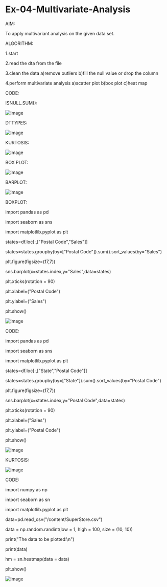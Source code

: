 # Ex-04-Multivariate-Analysis
AIM:

To apply multivariant analysis on the given data set.

ALGORITHM:

1.start

2.read the dta from the file

3.clean the data a)remove outliers b)fill the null value or drop the column

4.perform multivariate analysis a)scatter plot b)box plot c)heat map

CODE:

ISNULL.SUM():

![image](https://user-images.githubusercontent.com/95408668/192772748-39be029b-361d-4f64-8991-b3ec937a539a.png)

DTTYPES:

 ![image](https://user-images.githubusercontent.com/95408668/192774808-ef42604c-e5e0-444b-adc4-82d70797387c.png)

KURTOSIS:

![image](https://user-images.githubusercontent.com/95408668/192774866-203f3bfb-e494-4048-8c37-4dafc1dc8d4a.png)

BOX PLOT:

![image](https://user-images.githubusercontent.com/95408668/192774973-9dce762e-cc2e-4101-8cc6-e075feb3b61a.png)

BARPLOT:

 ![image](https://user-images.githubusercontent.com/95408668/192775064-1828556e-11e2-4235-bea3-787c2f2a3fad.png)

 BOXPLOT:
 
import pandas as pd

import seaborn as sns

import matplotlib.pyplot as plt

states=df.loc[:,["Postal Code","Sales"]]

states=states.groupby(by=["Postal Code"]).sum().sort_values(by="Sales")

plt.figure(figsize=(17,7))

sns.barplot(x=states.index,y="Sales",data=states)

plt.xticks(rotation = 90)

plt.xlabel=("Postal Code")

plt.ylabel=("Sales")

plt.show()

![image](https://user-images.githubusercontent.com/95408668/192775131-968fbba1-d84d-4c28-9499-a0f582f875a8.png)

CODE:

import pandas as pd

import seaborn as sns 

import matplotlib.pyplot as plt

states=df.loc[:,["State","Postal Code"]]

states=states.groupby(by=["State"]).sum().sort_values(by="Postal Code")

plt.figure(figsize=(17,7))

sns.barplot(x=states.index,y="Postal Code",data=states)

plt.xticks(rotation = 90)

plt.xlabel=("Sales")

plt.ylabel=("Postal Code")

plt.show()

![image](https://user-images.githubusercontent.com/95408668/192775258-befdb180-7d0f-4322-aa9f-6aec9c606db5.png)

KURTOSIS:

![image](https://user-images.githubusercontent.com/95408668/192775370-1a972199-5cfc-4213-b45b-b2660d882825.png)

CODE:

import numpy as np

import seaborn as sn

import matplotlib.pyplot as plt

data=pd.read_csv("/content/SuperStore.csv")

data = np.random.randint(low = 1, high = 100, size = (10, 10))

print("The data to be plotted:\n")

print(data)

hm = sn.heatmap(data = data)

plt.show()

![image](https://user-images.githubusercontent.com/95408668/192775456-ed2ae855-df24-4632-9a88-2635775f3613.png)

